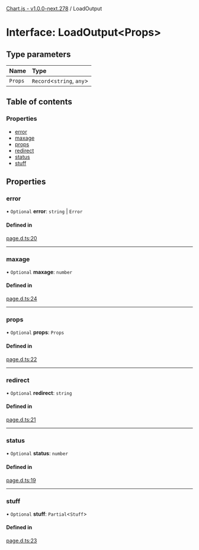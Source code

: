 [Chart.js - v1.0.0-next.278](../README.md) / LoadOutput

# Interface: LoadOutput<Props\>

## Type parameters

| Name | Type |
| :------ | :------ |
| `Props` | `Record`<`string`, `any`\> |

## Table of contents

### Properties

- [error](LoadOutput.md#error)
- [maxage](LoadOutput.md#maxage)
- [props](LoadOutput.md#props)
- [redirect](LoadOutput.md#redirect)
- [status](LoadOutput.md#status)
- [stuff](LoadOutput.md#stuff)

## Properties

### error

• `Optional` **error**: `string` \| `Error`

#### Defined in

[page.d.ts:20](https://github.com/sveltejs/kit/blob/f766a54d/packages/kit/types/page.d.ts#L20)

___

### maxage

• `Optional` **maxage**: `number`

#### Defined in

[page.d.ts:24](https://github.com/sveltejs/kit/blob/f766a54d/packages/kit/types/page.d.ts#L24)

___

### props

• `Optional` **props**: `Props`

#### Defined in

[page.d.ts:22](https://github.com/sveltejs/kit/blob/f766a54d/packages/kit/types/page.d.ts#L22)

___

### redirect

• `Optional` **redirect**: `string`

#### Defined in

[page.d.ts:21](https://github.com/sveltejs/kit/blob/f766a54d/packages/kit/types/page.d.ts#L21)

___

### status

• `Optional` **status**: `number`

#### Defined in

[page.d.ts:19](https://github.com/sveltejs/kit/blob/f766a54d/packages/kit/types/page.d.ts#L19)

___

### stuff

• `Optional` **stuff**: `Partial`<`Stuff`\>

#### Defined in

[page.d.ts:23](https://github.com/sveltejs/kit/blob/f766a54d/packages/kit/types/page.d.ts#L23)
